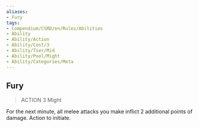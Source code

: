 ```yaml
---
aliases:
- Fury
tags:
- Compendium/CSRD/en/Rules/Abilities
- Ability
- Ability/Action
- Ability/Cost/3
- Ability/Tier/Mid
- Ability/Pool/Might
- Ability/Categories/Meta
---
```


  
## Fury  
>ACTION 3  Might  
  
For the next minute, all melee attacks you make inflict 2 additional points of damage. Action to initiate.